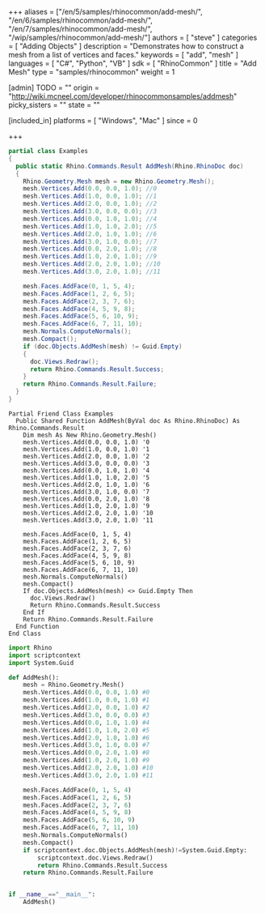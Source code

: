 +++
aliases = ["/en/5/samples/rhinocommon/add-mesh/", "/en/6/samples/rhinocommon/add-mesh/", "/en/7/samples/rhinocommon/add-mesh/", "/wip/samples/rhinocommon/add-mesh/"]
authors = [ "steve" ]
categories = [ "Adding Objects" ]
description = "Demonstrates how to construct a mesh from a list of vertices and faces."
keywords = [ "add", "mesh" ]
languages = [ "C#", "Python", "VB" ]
sdk = [ "RhinoCommon" ]
title = "Add Mesh"
type = "samples/rhinocommon"
weight = 1

[admin]
TODO = ""
origin = "http://wiki.mcneel.com/developer/rhinocommonsamples/addmesh"
picky_sisters = ""
state = ""

[included_in]
platforms = [ "Windows", "Mac" ]
since = 0

+++

<div class="codetab-content" id="cs">

```cs
partial class Examples
{
  public static Rhino.Commands.Result AddMesh(Rhino.RhinoDoc doc)
  {
    Rhino.Geometry.Mesh mesh = new Rhino.Geometry.Mesh();
    mesh.Vertices.Add(0.0, 0.0, 1.0); //0
    mesh.Vertices.Add(1.0, 0.0, 1.0); //1
    mesh.Vertices.Add(2.0, 0.0, 1.0); //2
    mesh.Vertices.Add(3.0, 0.0, 0.0); //3
    mesh.Vertices.Add(0.0, 1.0, 1.0); //4
    mesh.Vertices.Add(1.0, 1.0, 2.0); //5
    mesh.Vertices.Add(2.0, 1.0, 1.0); //6
    mesh.Vertices.Add(3.0, 1.0, 0.0); //7
    mesh.Vertices.Add(0.0, 2.0, 1.0); //8
    mesh.Vertices.Add(1.0, 2.0, 1.0); //9
    mesh.Vertices.Add(2.0, 2.0, 1.0); //10
    mesh.Vertices.Add(3.0, 2.0, 1.0); //11

    mesh.Faces.AddFace(0, 1, 5, 4);
    mesh.Faces.AddFace(1, 2, 6, 5);
    mesh.Faces.AddFace(2, 3, 7, 6);
    mesh.Faces.AddFace(4, 5, 9, 8);
    mesh.Faces.AddFace(5, 6, 10, 9);
    mesh.Faces.AddFace(6, 7, 11, 10);
    mesh.Normals.ComputeNormals();
    mesh.Compact();
    if (doc.Objects.AddMesh(mesh) != Guid.Empty)
    {
      doc.Views.Redraw();
      return Rhino.Commands.Result.Success;
    }
    return Rhino.Commands.Result.Failure;
  }
}
```

</div>


<div class="codetab-content" id="vb">

```vbnet
Partial Friend Class Examples
  Public Shared Function AddMesh(ByVal doc As Rhino.RhinoDoc) As Rhino.Commands.Result
	Dim mesh As New Rhino.Geometry.Mesh()
	mesh.Vertices.Add(0.0, 0.0, 1.0) '0
	mesh.Vertices.Add(1.0, 0.0, 1.0) '1
	mesh.Vertices.Add(2.0, 0.0, 1.0) '2
	mesh.Vertices.Add(3.0, 0.0, 0.0) '3
	mesh.Vertices.Add(0.0, 1.0, 1.0) '4
	mesh.Vertices.Add(1.0, 1.0, 2.0) '5
	mesh.Vertices.Add(2.0, 1.0, 1.0) '6
	mesh.Vertices.Add(3.0, 1.0, 0.0) '7
	mesh.Vertices.Add(0.0, 2.0, 1.0) '8
	mesh.Vertices.Add(1.0, 2.0, 1.0) '9
	mesh.Vertices.Add(2.0, 2.0, 1.0) '10
	mesh.Vertices.Add(3.0, 2.0, 1.0) '11

	mesh.Faces.AddFace(0, 1, 5, 4)
	mesh.Faces.AddFace(1, 2, 6, 5)
	mesh.Faces.AddFace(2, 3, 7, 6)
	mesh.Faces.AddFace(4, 5, 9, 8)
	mesh.Faces.AddFace(5, 6, 10, 9)
	mesh.Faces.AddFace(6, 7, 11, 10)
	mesh.Normals.ComputeNormals()
	mesh.Compact()
	If doc.Objects.AddMesh(mesh) <> Guid.Empty Then
	  doc.Views.Redraw()
	  Return Rhino.Commands.Result.Success
	End If
	Return Rhino.Commands.Result.Failure
  End Function
End Class
```

</div>


<div class="codetab-content" id="py">

```python
import Rhino
import scriptcontext
import System.Guid

def AddMesh():
    mesh = Rhino.Geometry.Mesh()
    mesh.Vertices.Add(0.0, 0.0, 1.0) #0
    mesh.Vertices.Add(1.0, 0.0, 1.0) #1
    mesh.Vertices.Add(2.0, 0.0, 1.0) #2
    mesh.Vertices.Add(3.0, 0.0, 0.0) #3
    mesh.Vertices.Add(0.0, 1.0, 1.0) #4
    mesh.Vertices.Add(1.0, 1.0, 2.0) #5
    mesh.Vertices.Add(2.0, 1.0, 1.0) #6
    mesh.Vertices.Add(3.0, 1.0, 0.0) #7
    mesh.Vertices.Add(0.0, 2.0, 1.0) #8
    mesh.Vertices.Add(1.0, 2.0, 1.0) #9
    mesh.Vertices.Add(2.0, 2.0, 1.0) #10
    mesh.Vertices.Add(3.0, 2.0, 1.0) #11

    mesh.Faces.AddFace(0, 1, 5, 4)
    mesh.Faces.AddFace(1, 2, 6, 5)
    mesh.Faces.AddFace(2, 3, 7, 6)
    mesh.Faces.AddFace(4, 5, 9, 8)
    mesh.Faces.AddFace(5, 6, 10, 9)
    mesh.Faces.AddFace(6, 7, 11, 10)
    mesh.Normals.ComputeNormals()
    mesh.Compact()
    if scriptcontext.doc.Objects.AddMesh(mesh)!=System.Guid.Empty:
        scriptcontext.doc.Views.Redraw()
        return Rhino.Commands.Result.Success
    return Rhino.Commands.Result.Failure


if __name__=="__main__":
    AddMesh()
```

</div>
